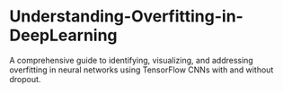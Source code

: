 # Understanding-Overfitting-in-DeepLearning
A comprehensive guide to identifying, visualizing, and addressing overfitting in neural networks using TensorFlow CNNs with and without dropout.
